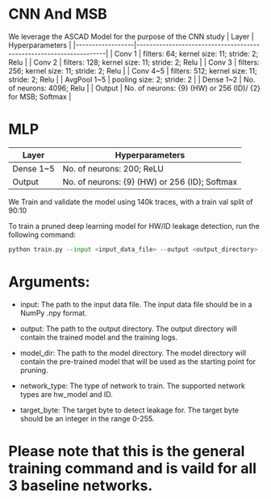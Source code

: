# CNN And MSB
We leverage the ASCAD Model for the purpose of the CNN study
| Layer            | Hyperparameters                                                    |
|------------------|--------------------------------------------------------------------|
| Conv 1           | filters: 64; kernel size: 11; stride: 2; Relu                     |
| Conv 2           | filters: 128; kernel size: 11; stride: 2; Relu                    |
| Conv 3           | filters: 256; kernel size: 11; stride: 2; Relu                    |
| Conv 4~5         | filters: 512; kernel size: 11; stride: 2; Relu                    |
| AvgPool 1~5      | pooling size: 2; stride: 2                                        |
| Dense 1~2        | No. of neurons: 4096; Relu                                        |
| Output           | No. of neurons: {9} (HW) or 256 (ID)/ {2} for MSB; Softmax                     |


# MLP
| Layer            | Hyperparameters                    |
|------------------|------------------------------------|
| Dense 1~5        | No. of neurons: 200; ReLU          |
| Output           | No. of neurons: {9} (HW) or 256 (ID); Softmax |


We Train and validate the model using 140k traces, with a train val split of 90:10 



To train a pruned deep learning model for HW/ID leakage detection, run the following command:
```python 
python train.py --input <input_data_file> --output <output_directory> --model_dir <model_directory> --network_type <network_type> --target_byte <target_byte>
```
# Arguments:

* input: The path to the input data file. The input data file should be in a NumPy .npy format.

* output: The path to the output directory. The output directory will contain the trained model and the training logs.

* model_dir: The path to the model directory. The model directory will contain the pre-trained model that will be used as the starting point for pruning.

* network_type: The type of network to train. The supported network types are hw_model and ID.

* target_byte: The target byte to detect leakage for. The target byte should be an integer in the range 0-255.
# Please note that this is the general training command and is vaild for all 3 baseline networks.
